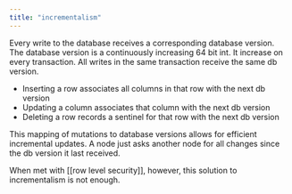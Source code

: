 ```yaml
---
title: "incrementalism"
---
```


Every write to the database receives a corresponding database version. The database version is a continuously increasing 64 bit int. It increase on every transaction. All writes in the same transaction receive the same db version.

- Inserting a row associates all columns in that row with the next db version
- Updating a column associates that column with the next db version
- Deleting a row records a sentinel for that row with the next db version

This mapping of mutations to database versions allows for efficient incremental updates. A node just asks another node for all changes since the db version it last received.

When met with [[row level security]], however, this solution to incrementalism is not enough.